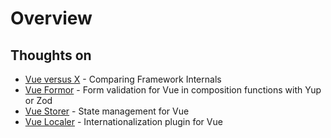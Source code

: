 # Overview

## Thoughts on

- [Vue versus X](../vue-versus-x/index.md) - Comparing Framework Internals
- [Vue Formor](../vue-formor/index.md) - Form validation for Vue in composition functions with Yup or Zod
- [Vue Storer](../vue-storer/index.md) - State management for Vue
- [Vue Localer](../vue-localer/index.md) - Internationalization plugin for Vue
